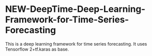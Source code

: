 # NEW-DeepTime-Deep-Learning-Framework-for-Time-Series-Forecasting
This is a deep learning framework for time series forecasting. It uses Tensorflow 2+tf.karas as base.
